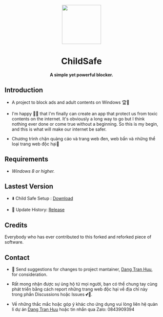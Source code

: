 <p align="center">
  <img width="128" align="center" src="https://raw.githubusercontent.com/zeroclubvn/ChildSafe_Project_X15/master/ChildSafe/Resources/check_blue_128.png?raw=true">
</p>
<h1 align="center">
  ChildSafe
</h1>
<p align="center">
  <b>A simple yet powerful blocker.</b>
</p>

## Introduction

* A project to block ads and adult contents on Windows 🏆🥇 

* I'm happy 🎉🎉 that I'm finally can create an app that protect us from toxic contents on the internet. It's obviously a long way to go but I think nothing ever done or come true without a beginning. So this is my begin, and this is what will make our internet be safer. 

* Chương trình chặn quảng cáo và trang web đen, web bẩn và những thể loại trang web độc hại🚩


## Requirements

* _Windows 8 or higher._

## Lastest Version

* ⬇️ Child Safe Setup : [Download](https://raw.githubusercontent.com/zeroclubvn/ChildSafe_Project_X15/master/ChildSafe/Setup/ChildSafe_Setup.msi)

* 🔁 Update History: [Release](https://raw.githubusercontent.com/zeroclubvn/ChildSafe_Project_X15/master/ChildSafe/Release.txt) 

## Credits

Everybody who has ever contributed to this forked and reforked piece of
software.

## Contact

* 📨 Send suggestions for changes to project mantainer, [Dang Tran Huu](mailto:tranhuudang127@gmail.com), for consideration.

* Rất mong nhận được sự ủng hộ từ mọi người, bạn có thể chung tay cùng phát triển bằng cách report những trang web độc hại về địa chỉ này trong phần Discussions hoặc Issues 💕🎊.

* Về những thắc mắc hoặc góp ý khác cho ứng dụng vui lòng liên hệ quản lí dự án [Dang Tran Huu](mailto:tranhuudang127@gmail.com) hoặc tin nhắn qua Zalo: 0843909394

